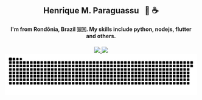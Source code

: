 <div align="center">
  <h2 style="text-align:center;">Henrique M. Paraguassu &nbsp;&nbsp;🍒 ☕</h2>
  <h4>I'm from Rondônia, Brazil 🇧🇷. My skills include python, nodejs, flutter and others.<h4/>
</div>

<div align="center" width="100%">
  <a href="https://github.com/henriqueparaguassu">
  <img height="180em" src="https://github-readme-stats.vercel.app/api?username=henriqueparaguassu&count_private=true&include_all_commits=true&show_icons=true&theme=midnight-purple"/>
  <img height="180em" src="https://github-readme-stats.vercel.app/api/top-langs/?username=henriqueparaguassu&langs_count=6&layout=compact&theme=midnight-purple"/>
  </a>
</div>
<div align="center">
  <img src="https://github.com/henriqueparaguassu/henriqueparaguassu/blob/output/github-contribution-grid-snake.svg"/>
</div>
